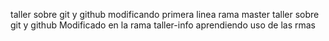taller sobre git y github modificando primera linea rama master
taller sobre git y github Modificado en la rama taller-info
aprendiendo uso de las rmas
